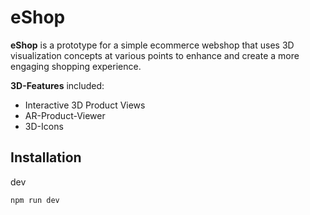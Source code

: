 # eShop

**eShop** is a prototype for a simple ecommerce webshop that uses 3D visualization concepts at various points to enhance and create a more engaging shopping experience.

**3D-Features** included:

-   Interactive 3D Product Views
-   AR-Product-Viewer
-   3D-Icons

## Installation

dev

```bash
npm run dev
```
